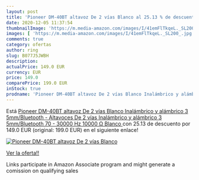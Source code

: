 ```yaml
---
layout: post
title: 'Pioneer DM-40BT altavoz De 2 vías Blanco al 25.13 % de descuento'
date: 2020-12-05 11:37:54
thumbnailImage: 'https://m.media-amazon.com/images/I/41emFlTkqeL._SL200_.jpg'
images: [ 'https://m.media-amazon.com/images/I/41emFlTkqeL._SL200_.jpg' ]
comments: true
category: ofertas
author: ring
slug: B077J5JWBH
description:
actualPrice: 149.0 EUR
currency: EUR
price: 149.0
comparePrice: 199.0 EUR
inStock: true
prodname: 'Pioneer DM-40BT altavoz De 2 vías Blanco Inalámbrico y alámbrico 3 5mm/Bluetooth - Altavoces  De 2 vías  Inalámbrico y alámbrico  3 5mm/Bluetooth  70 - 30000 Hz  10000 Ω  Blanco '
---
```


Está [Pioneer DM-40BT altavoz De 2 vías Blanco Inalámbrico y alámbrico 3 5mm/Bluetooth - Altavoces  De 2 vías  Inalámbrico y alámbrico  3 5mm/Bluetooth  70 - 30000 Hz  10000 Ω  Blanco ](https://www.amazon.es/dp/B077J5JWBH/?tag=tolees-21) con 25.13 de descuento por 149.0 EUR (original: 199.0 EUR) en el siguiente enlace!

[![Pioneer DM-40BT altavoz De 2 vías Blanco](https://m.media-amazon.com/images/I/41emFlTkqeL._SL200_.jpg)](https://www.amazon.es/dp/B077J5JWBH/?tag=tolees-21)

[Ver la oferta!!](https://www.amazon.es/dp/B077J5JWBH/?tag=tolees-21)

Links participate in Amazon Associate program and might generate a comission on qualifying sales


